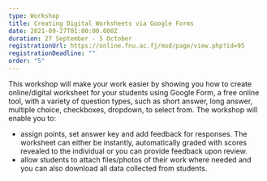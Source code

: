 ```yaml
---
type: Workshop
title: Creating Digital Worksheets via Google Forms
date: 2021-09-27T01:00:00.000Z
duration: 27 September - 5 October
registrationUrl: https://online.fnu.ac.fj/mod/page/view.php?id=95
registrationDeadline: ""
order: "5"
---
```

This workshop will make your work easier by showing you how to create online/digital worksheet for your students using Google Form, a free online tool, with a variety of question types, such as short answer, long answer, multiple choice, checkboxes, dropdown, to select from. The workshop will enable you to:

* assign points, set answer key and add feedback for responses. The worksheet can either be instantly, automatically graded with scores revealed to the individual or you can provide feedback upon review.
* allow students to attach files/photos of their work where needed and you can also download all data collected from students.